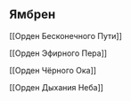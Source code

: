## Ямбрен

[[Орден Бесконечного Пути]]

[[Орден Эфирного Пера]]

[[Орден Чёрного Ока]]

[[Орден Дыхания Неба]]